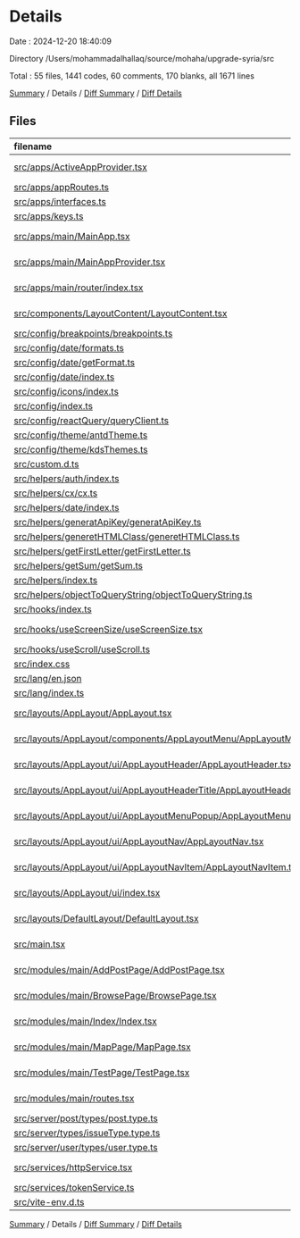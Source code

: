 # Details

Date : 2024-12-20 18:40:09

Directory /Users/mohammadalhallaq/source/mohaha/upgrade-syria/src

Total : 55 files,  1441 codes, 60 comments, 170 blanks, all 1671 lines

[Summary](results.md) / Details / [Diff Summary](diff.md) / [Diff Details](diff-details.md)

## Files
| filename | language | code | comment | blank | total |
| :--- | :--- | ---: | ---: | ---: | ---: |
| [src/apps/ActiveAppProvider.tsx](/src/apps/ActiveAppProvider.tsx) | TypeScript JSX | 13 | 0 | 2 | 15 |
| [src/apps/appRoutes.ts](/src/apps/appRoutes.ts) | TypeScript | 34 | 0 | 1 | 35 |
| [src/apps/interfaces.ts](/src/apps/interfaces.ts) | TypeScript | 1 | 0 | 1 | 2 |
| [src/apps/keys.ts](/src/apps/keys.ts) | TypeScript | 7 | 0 | 3 | 10 |
| [src/apps/main/MainApp.tsx](/src/apps/main/MainApp.tsx) | TypeScript JSX | 7 | 0 | 1 | 8 |
| [src/apps/main/MainAppProvider.tsx](/src/apps/main/MainAppProvider.tsx) | TypeScript JSX | 15 | 0 | 5 | 20 |
| [src/apps/main/router/index.tsx](/src/apps/main/router/index.tsx) | TypeScript JSX | 11 | 2 | 2 | 15 |
| [src/components/LayoutContent/LayoutContent.tsx](/src/components/LayoutContent/LayoutContent.tsx) | TypeScript JSX | 36 | 1 | 8 | 45 |
| [src/config/breakpoints/breakpoints.ts](/src/config/breakpoints/breakpoints.ts) | TypeScript | 68 | 4 | 6 | 78 |
| [src/config/date/formats.ts](/src/config/date/formats.ts) | TypeScript | 5 | 0 | 1 | 6 |
| [src/config/date/getFormat.ts](/src/config/date/getFormat.ts) | TypeScript | 19 | 0 | 4 | 23 |
| [src/config/date/index.ts](/src/config/date/index.ts) | TypeScript | 2 | 0 | 1 | 3 |
| [src/config/icons/index.ts](/src/config/icons/index.ts) | TypeScript | 269 | 0 | 3 | 272 |
| [src/config/index.ts](/src/config/index.ts) | TypeScript | 1 | 0 | 1 | 2 |
| [src/config/reactQuery/queryClient.ts](/src/config/reactQuery/queryClient.ts) | TypeScript | 10 | 3 | 3 | 16 |
| [src/config/theme/antdTheme.ts](/src/config/theme/antdTheme.ts) | TypeScript | 66 | 20 | 5 | 91 |
| [src/config/theme/kdsThemes.ts](/src/config/theme/kdsThemes.ts) | TypeScript | 89 | 15 | 10 | 114 |
| [src/custom.d.ts](/src/custom.d.ts) | TypeScript | 4 | 0 | 1 | 5 |
| [src/helpers/auth/index.ts](/src/helpers/auth/index.ts) | TypeScript | 36 | 0 | 4 | 40 |
| [src/helpers/cx/cx.ts](/src/helpers/cx/cx.ts) | TypeScript | 3 | 0 | 1 | 4 |
| [src/helpers/date/index.ts](/src/helpers/date/index.ts) | TypeScript | 9 | 0 | 1 | 10 |
| [src/helpers/generatApiKey/generatApiKey.ts](/src/helpers/generatApiKey/generatApiKey.ts) | TypeScript | 11 | 2 | 5 | 18 |
| [src/helpers/generetHTMLClass/generetHTMLClass.ts](/src/helpers/generetHTMLClass/generetHTMLClass.ts) | TypeScript | 1 | 0 | 1 | 2 |
| [src/helpers/getFirstLetter/getFirstLetter.ts](/src/helpers/getFirstLetter/getFirstLetter.ts) | TypeScript | 7 | 0 | 1 | 8 |
| [src/helpers/getSum/getSum.ts](/src/helpers/getSum/getSum.ts) | TypeScript | 3 | 0 | 1 | 4 |
| [src/helpers/index.ts](/src/helpers/index.ts) | TypeScript | 5 | 0 | 1 | 6 |
| [src/helpers/objectToQueryString/objectToQueryString.ts](/src/helpers/objectToQueryString/objectToQueryString.ts) | TypeScript | 18 | 0 | 2 | 20 |
| [src/hooks/index.ts](/src/hooks/index.ts) | TypeScript | 1 | 0 | 1 | 2 |
| [src/hooks/useScreenSize/useScreenSize.tsx](/src/hooks/useScreenSize/useScreenSize.tsx) | TypeScript JSX | 30 | 1 | 8 | 39 |
| [src/hooks/useScroll/useScroll.ts](/src/hooks/useScroll/useScroll.ts) | TypeScript | 11 | 0 | 1 | 12 |
| [src/index.css](/src/index.css) | CSS | 8 | 0 | 2 | 10 |
| [src/lang/en.json](/src/lang/en.json) | JSON | 2 | 0 | 2 | 4 |
| [src/lang/index.ts](/src/lang/index.ts) | TypeScript | 13 | 0 | 2 | 15 |
| [src/layouts/AppLayout/AppLayout.tsx](/src/layouts/AppLayout/AppLayout.tsx) | TypeScript JSX | 48 | 1 | 5 | 54 |
| [src/layouts/AppLayout/components/AppLayoutMenu/AppLayoutMenu.tsx](/src/layouts/AppLayout/components/AppLayoutMenu/AppLayoutMenu.tsx) | TypeScript JSX | 21 | 0 | 4 | 25 |
| [src/layouts/AppLayout/ui/AppLayoutHeader/AppLayoutHeader.tsx](/src/layouts/AppLayout/ui/AppLayoutHeader/AppLayoutHeader.tsx) | TypeScript JSX | 14 | 0 | 4 | 18 |
| [src/layouts/AppLayout/ui/AppLayoutHeaderTitle/AppLayoutHeaderTitle.tsx](/src/layouts/AppLayout/ui/AppLayoutHeaderTitle/AppLayoutHeaderTitle.tsx) | TypeScript JSX | 12 | 0 | 4 | 16 |
| [src/layouts/AppLayout/ui/AppLayoutMenuPopup/AppLayoutMenuPopup.tsx](/src/layouts/AppLayout/ui/AppLayoutMenuPopup/AppLayoutMenuPopup.tsx) | TypeScript JSX | 12 | 0 | 4 | 16 |
| [src/layouts/AppLayout/ui/AppLayoutNav/AppLayoutNav.tsx](/src/layouts/AppLayout/ui/AppLayoutNav/AppLayoutNav.tsx) | TypeScript JSX | 12 | 0 | 4 | 16 |
| [src/layouts/AppLayout/ui/AppLayoutNavItem/AppLayoutNavItem.tsx](/src/layouts/AppLayout/ui/AppLayoutNavItem/AppLayoutNavItem.tsx) | TypeScript JSX | 30 | 1 | 4 | 35 |
| [src/layouts/AppLayout/ui/index.tsx](/src/layouts/AppLayout/ui/index.tsx) | TypeScript JSX | 16 | 0 | 2 | 18 |
| [src/layouts/DefaultLayout/DefaultLayout.tsx](/src/layouts/DefaultLayout/DefaultLayout.tsx) | TypeScript JSX | 11 | 0 | 1 | 12 |
| [src/main.tsx](/src/main.tsx) | TypeScript JSX | 21 | 6 | 1 | 28 |
| [src/modules/main/AddPostPage/AddPostPage.tsx](/src/modules/main/AddPostPage/AddPostPage.tsx) | TypeScript JSX | 77 | 0 | 7 | 84 |
| [src/modules/main/BrowsePage/BrowsePage.tsx](/src/modules/main/BrowsePage/BrowsePage.tsx) | TypeScript JSX | 52 | 0 | 6 | 58 |
| [src/modules/main/Index/Index.tsx](/src/modules/main/Index/Index.tsx) | TypeScript JSX | 17 | 0 | 4 | 21 |
| [src/modules/main/MapPage/MapPage.tsx](/src/modules/main/MapPage/MapPage.tsx) | TypeScript JSX | 15 | 0 | 4 | 19 |
| [src/modules/main/TestPage/TestPage.tsx](/src/modules/main/TestPage/TestPage.tsx) | TypeScript JSX | 10 | 0 | 3 | 13 |
| [src/modules/main/routes.tsx](/src/modules/main/routes.tsx) | TypeScript JSX | 28 | 0 | 2 | 30 |
| [src/server/post/types/post.type.ts](/src/server/post/types/post.type.ts) | TypeScript | 22 | 0 | 4 | 26 |
| [src/server/types/issueType.type.ts](/src/server/types/issueType.type.ts) | TypeScript | 1 | 0 | 1 | 2 |
| [src/server/user/types/user.type.ts](/src/server/user/types/user.type.ts) | TypeScript | 6 | 0 | 1 | 7 |
| [src/services/httpService.tsx](/src/services/httpService.tsx) | TypeScript JSX | 155 | 3 | 10 | 168 |
| [src/services/tokenService.ts](/src/services/tokenService.ts) | TypeScript | 46 | 0 | 3 | 49 |
| [src/vite-env.d.ts](/src/vite-env.d.ts) | TypeScript | 0 | 1 | 1 | 2 |

[Summary](results.md) / Details / [Diff Summary](diff.md) / [Diff Details](diff-details.md)